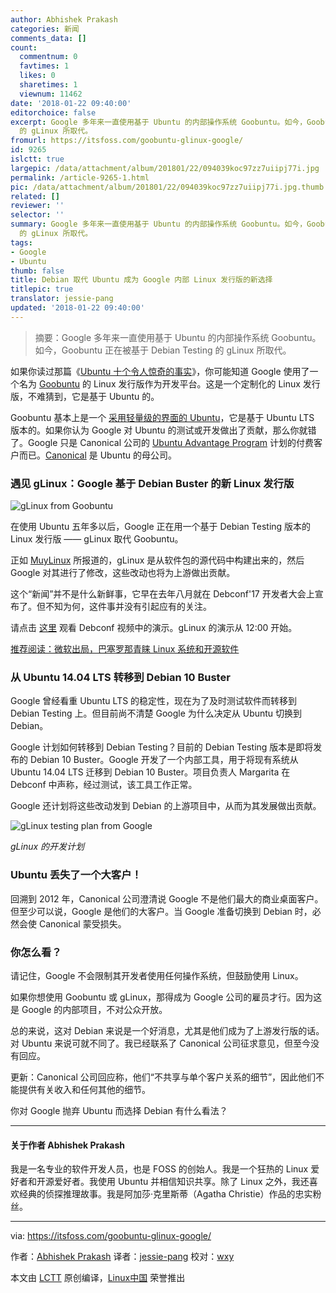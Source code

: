 ```yaml
---
author: Abhishek Prakash
categories: 新闻
comments_data: []
count:
  commentnum: 0
  favtimes: 1
  likes: 0
  sharetimes: 1
  viewnum: 11462
date: '2018-01-22 09:40:00'
editorchoice: false
excerpt: Google 多年来一直使用基于 Ubuntu 的内部操作系统 Goobuntu。如今，Goobuntu 正在被基于 Debian Testing
  的 gLinux 所取代。
fromurl: https://itsfoss.com/goobuntu-glinux-google/
id: 9265
islctt: true
largepic: /data/attachment/album/201801/22/094039koc97zz7uiipj77i.jpg
permalink: /article-9265-1.html
pic: /data/attachment/album/201801/22/094039koc97zz7uiipj77i.jpg.thumb.jpg
related: []
reviewer: ''
selector: ''
summary: Google 多年来一直使用基于 Ubuntu 的内部操作系统 Goobuntu。如今，Goobuntu 正在被基于 Debian Testing
  的 gLinux 所取代。
tags:
- Google
- Ubuntu
thumb: false
title: Debian 取代 Ubuntu 成为 Google 内部 Linux 发行版的新选择
titlepic: true
translator: jessie-pang
updated: '2018-01-22 09:40:00'
---
```



> 
> 摘要：Google 多年来一直使用基于 Ubuntu 的内部操作系统 Goobuntu。如今，Goobuntu 正在被基于 Debian Testing 的 gLinux 所取代。
> 
> 
> 


如果你读过那篇《[Ubuntu 十个令人惊奇的事实](https://itsfoss.com/facts-about-ubuntu/)》，你可能知道 Google 使用了一个名为 [Goobuntu](https://en.wikipedia.org/wiki/Goobuntu) 的 Linux 发行版作为开发平台。这是一个定制化的 Linux 发行版，不难猜到，它是基于 Ubuntu 的。


Goobuntu 基本上是一个 [采用轻量级的界面的 Ubuntu](http://www.zdnet.com/article/the-truth-about-goobuntu-googles-in-house-desktop-ubuntu-linux/)，它是基于 Ubuntu LTS 版本的。如果你认为 Google 对 Ubuntu 的测试或开发做出了贡献，那么你就错了。Google 只是 Canonical 公司的 [Ubuntu Advantage Program](https://www.ubuntu.com/support) 计划的付费客户而已。[Canonical](https://www.canonical.com/) 是 Ubuntu 的母公司。


### 遇见 gLinux：Google 基于 Debian Buster 的新 Linux 发行版


![gLinux from Goobuntu](/data/attachment/album/201801/22/094039koc97zz7uiipj77i.jpg)


在使用 Ubuntu 五年多以后，Google 正在用一个基于 Debian Testing 版本的 Linux 发行版 —— gLinux 取代 Goobuntu。


正如 [MuyLinux](https://www.muylinux.com/2018/01/15/goobuntu-glinux-google/) 所报道的，gLinux 是从软件包的源代码中构建出来的，然后 Google 对其进行了修改，这些改动也将为上游做出贡献。


这个“新闻”并不是什么新鲜事，它早在去年八月就在 Debconf'17 开发者大会上宣布了。但不知为何，这件事并没有引起应有的关注。


请点击 [这里](https://debconf17.debconf.org/talks/44/) 观看 Debconf 视频中的演示。gLinux 的演示从 12:00 开始。


[推荐阅读：微软出局，巴塞罗那青睐 Linux 系统和开源软件](/article-9236-1.html)


### 从 Ubuntu 14.04 LTS 转移到 Debian 10 Buster


Google 曾经看重 Ubuntu LTS 的稳定性，现在为了及时测试软件而转移到 Debian Testing 上。但目前尚不清楚 Google 为什么决定从 Ubuntu 切换到 Debian。


Google 计划如何转移到 Debian Testing？目前的 Debian Testing 版本是即将发布的 Debian 10 Buster。Google 开发了一个内部工具，用于将现有系统从 Ubuntu 14.04 LTS 迁移到 Debian 10 Buster。项目负责人 Margarita 在 Debconf 中声称，经过测试，该工具工作正常。


Google 还计划将这些改动发到 Debian 的上游项目中，从而为其发展做出贡献。


![gLinux testing plan from Google](/data/attachment/album/201801/22/094039og5f939ic2156fi9.jpg)


*gLinux 的开发计划*


### Ubuntu 丢失了一个大客户！


回溯到 2012 年，Canonical 公司澄清说 Google 不是他们最大的商业桌面客户。但至少可以说，Google 是他们的大客户。当 Google 准备切换到 Debian 时，必然会使 Canonical 蒙受损失。


### 你怎么看？


请记住，Google 不会限制其开发者使用任何操作系统，但鼓励使用 Linux。


如果你想使用 Goobuntu 或 gLinux，那得成为 Google 公司的雇员才行。因为这是 Google 的内部项目，不对公众开放。


总的来说，这对 Debian 来说是一个好消息，尤其是他们成为了上游发行版的话。对 Ubuntu 来说可就不同了。我已经联系了 Canonical 公司征求意见，但至今没有回应。


更新：Canonical 公司回应称，他们“不共享与单个客户关系的细节”，因此他们不能提供有关收入和任何其他的细节。


你对 Google 抛弃 Ubuntu 而选择 Debian 有什么看法？




---


#### 关于作者 Abhishek Prakash


我是一名专业的软件开发人员，也是 FOSS 的创始人。我是一个狂热的 Linux 爱好者和开源爱好者。我使用 Ubuntu 并相信知识共享。除了 Linux 之外，我还喜欢经典的侦探推理故事。我是阿加莎·克里斯蒂（Agatha Christie）作品的忠实粉丝。




---


via: <https://itsfoss.com/goobuntu-glinux-google/>


作者：[Abhishek Prakash](https://itsfoss.com/author/abhishek/) 译者：[jessie-pang](https://github.com/jessie-pang) 校对：[wxy](https://github.com/wxy)


本文由 [LCTT](https://github.com/LCTT/TranslateProject) 原创编译，[Linux中国](https://linux.cn/) 荣誉推出
